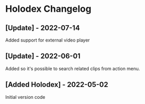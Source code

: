 # Holodex Changelog

## [Update] - 2022-07-14

Added support for external video player

## [Update] - 2022-06-01

Added so it's possible to search related clips from action menu.

## [Added Holodex] - 2022-05-02

Initial version code
